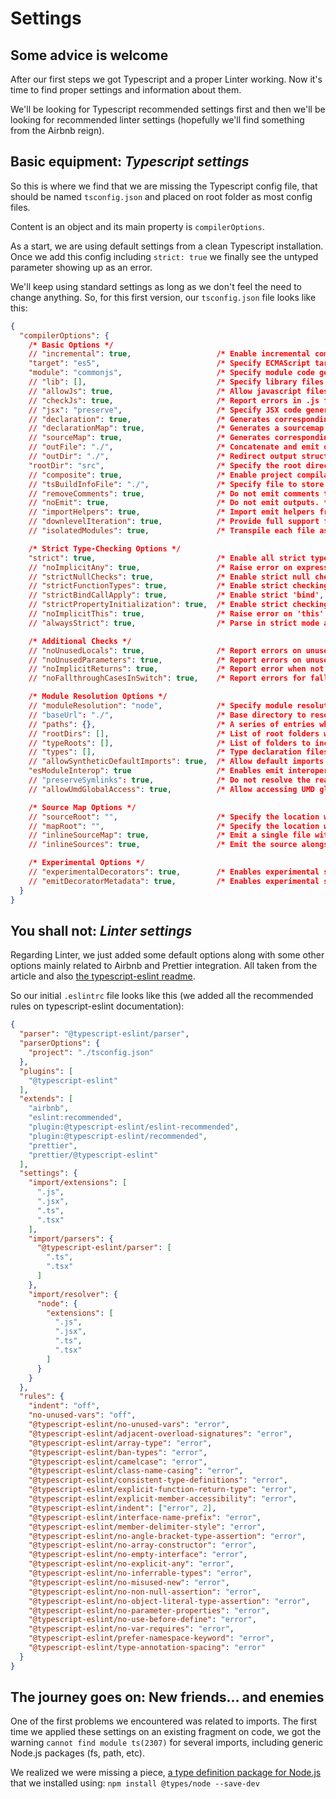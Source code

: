 # Settings

## **Some advice is welcome**

After our first steps we got Typescript and a proper Linter working. Now it's time to find proper settings and information about them.

We'll be looking for Typescript recommended settings first and then we'll be looking for recommended linter settings (hopefully we'll find something from the Airbnb reign).

## **Basic equipment**: *Typescript settings*

So this is where we find that we are missing the Typescript config file, that should be named ```tsconfig.json``` and placed on root folder as most config files.

Content is an object and its main property is ```compilerOptions```.

As a start, we are using default settings from a clean Typescript installation. Once we add this config including ```strict: true``` we finally see the untyped parameter showing up as an error.

We'll keep using standard settings as long as we don't feel the need to change anything. So, for this first version, our ```tsconfig.json``` file looks like this:

```json
{
  "compilerOptions": {
    /* Basic Options */
    // "incremental": true,                   /* Enable incremental compilation */
    "target": "es5",                          /* Specify ECMAScript target version: 'ES3' (default), 'ES5', 'ES2015', 'ES2016', 'ES2017', 'ES2018', 'ES2019' or 'ESNEXT'. */
    "module": "commonjs",                     /* Specify module code generation: 'none', 'commonjs', 'amd', 'system', 'umd', 'es2015', or 'ESNext'. */
    // "lib": [],                             /* Specify library files to be included in the compilation. */
    // "allowJs": true,                       /* Allow javascript files to be compiled. */
    // "checkJs": true,                       /* Report errors in .js files. */
    // "jsx": "preserve",                     /* Specify JSX code generation: 'preserve', 'react-native', or 'react'. */
    // "declaration": true,                   /* Generates corresponding '.d.ts' file. */
    // "declarationMap": true,                /* Generates a sourcemap for each corresponding '.d.ts' file. */
    // "sourceMap": true,                     /* Generates corresponding '.map' file. */
    // "outFile": "./",                       /* Concatenate and emit output to single file. */
    // "outDir": "./",                        /* Redirect output structure to the directory. */
    "rootDir": "src",                         /* Specify the root directory of input files. Use to control the output directory structure with --outDir. */
    // "composite": true,                     /* Enable project compilation */
    // "tsBuildInfoFile": "./",               /* Specify file to store incremental compilation information */
    // "removeComments": true,                /* Do not emit comments to output. */
    // "noEmit": true,                        /* Do not emit outputs. */
    // "importHelpers": true,                 /* Import emit helpers from 'tslib'. */
    // "downlevelIteration": true,            /* Provide full support for iterables in 'for-of', spread, and destructuring when targeting 'ES5' or 'ES3'. */
    // "isolatedModules": true,               /* Transpile each file as a separate module (similar to 'ts.transpileModule'). */

    /* Strict Type-Checking Options */
    "strict": true,                           /* Enable all strict type-checking options. */
    // "noImplicitAny": true,                 /* Raise error on expressions and declarations with an implied 'any' type. */
    // "strictNullChecks": true,              /* Enable strict null checks. */
    // "strictFunctionTypes": true,           /* Enable strict checking of function types. */
    // "strictBindCallApply": true,           /* Enable strict 'bind', 'call', and 'apply' methods on functions. */
    // "strictPropertyInitialization": true,  /* Enable strict checking of property initialization in classes. */
    // "noImplicitThis": true,                /* Raise error on 'this' expressions with an implied 'any' type. */
    // "alwaysStrict": true,                  /* Parse in strict mode and emit "use strict" for each source file. */

    /* Additional Checks */
    // "noUnusedLocals": true,                /* Report errors on unused locals. */
    // "noUnusedParameters": true,            /* Report errors on unused parameters. */
    // "noImplicitReturns": true,             /* Report error when not all code paths in function return a value. */
    // "noFallthroughCasesInSwitch": true,    /* Report errors for fallthrough cases in switch statement. */

    /* Module Resolution Options */
    // "moduleResolution": "node",            /* Specify module resolution strategy: 'node' (Node.js) or 'classic' (TypeScript pre-1.6). */
    // "baseUrl": "./",                       /* Base directory to resolve non-absolute module names. */
    // "paths": {},                           /* A series of entries which re-map imports to lookup locations relative to the 'baseUrl'. */
    // "rootDirs": [],                        /* List of root folders whose combined content represents the structure of the project at runtime. */
    // "typeRoots": [],                       /* List of folders to include type definitions from. */
    // "types": [],                           /* Type declaration files to be included in compilation. */
    // "allowSyntheticDefaultImports": true,  /* Allow default imports from modules with no default export. This does not affect code emit, just typechecking. */
    "esModuleInterop": true                   /* Enables emit interoperability between CommonJS and ES Modules via creation of namespace objects for all imports. Implies 'allowSyntheticDefaultImports'. */
    // "preserveSymlinks": true,              /* Do not resolve the real path of symlinks. */
    // "allowUmdGlobalAccess": true,          /* Allow accessing UMD globals from modules. */

    /* Source Map Options */
    // "sourceRoot": "",                      /* Specify the location where debugger should locate TypeScript files instead of source locations. */
    // "mapRoot": "",                         /* Specify the location where debugger should locate map files instead of generated locations. */
    // "inlineSourceMap": true,               /* Emit a single file with source maps instead of having a separate file. */
    // "inlineSources": true,                 /* Emit the source alongside the sourcemaps within a single file; requires '--inlineSourceMap' or '--sourceMap' to be set. */

    /* Experimental Options */
    // "experimentalDecorators": true,        /* Enables experimental support for ES7 decorators. */
    // "emitDecoratorMetadata": true,         /* Enables experimental support for emitting type metadata for decorators. */
  }
}
```

## **You shall not**: *Linter settings*

Regarding Linter, we just added some default options along with some other options mainly related to Airbnb and Prettier integration. All taken from the article and also [the typescript-eslint readme](https://github.com/typescript-eslint/typescript-eslint/tree/master/packages/eslint-plugin).

So our initial ```.eslintrc``` file looks like this (we added all the recommended rules on typescript-eslint documentation):

```json
{
  "parser": "@typescript-eslint/parser",
  "parserOptions": {
    "project": "./tsconfig.json"
  },
  "plugins": [
    "@typescript-eslint"
  ],
  "extends": [
    "airbnb",
    "eslint:recommended",
    "plugin:@typescript-eslint/eslint-recommended",
    "plugin:@typescript-eslint/recommended",
    "prettier",
    "prettier/@typescript-eslint"
  ],
  "settings": {
    "import/extensions": [
      ".js",
      ".jsx",
      ".ts",
      ".tsx"
    ],
    "import/parsers": {
      "@typescript-eslint/parser": [
        ".ts",
        ".tsx"
      ]
    },
    "import/resolver": {
      "node": {
        "extensions": [
          ".js",
          ".jsx",
          ".ts",
          ".tsx"
        ]
      }
    }
  },
  "rules": {
    "indent": "off",
    "no-unused-vars": "off",
    "@typescript-eslint/no-unused-vars": "error",
    "@typescript-eslint/adjacent-overload-signatures": "error",
    "@typescript-eslint/array-type": "error",
    "@typescript-eslint/ban-types": "error",
    "@typescript-eslint/camelcase": "error",
    "@typescript-eslint/class-name-casing": "error",
    "@typescript-eslint/consistent-type-definitions": "error",
    "@typescript-eslint/explicit-function-return-type": "error",
    "@typescript-eslint/explicit-member-accessibility": "error",
    "@typescript-eslint/indent": ["error", 2],
    "@typescript-eslint/interface-name-prefix": "error",
    "@typescript-eslint/member-delimiter-style": "error",
    "@typescript-eslint/no-angle-bracket-type-assertion": "error",
    "@typescript-eslint/no-array-constructor": "error",
    "@typescript-eslint/no-empty-interface": "error",
    "@typescript-eslint/no-explicit-any": "error",
    "@typescript-eslint/no-inferrable-types": "error",
    "@typescript-eslint/no-misused-new": "error",
    "@typescript-eslint/no-non-null-assertion": "error",
    "@typescript-eslint/no-object-literal-type-assertion": "error",
    "@typescript-eslint/no-parameter-properties": "error",
    "@typescript-eslint/no-use-before-define": "error",
    "@typescript-eslint/no-var-requires": "error",
    "@typescript-eslint/prefer-namespace-keyword": "error",
    "@typescript-eslint/type-annotation-spacing": "error"
  }
}
```

## **The journey goes on**: New friends... and enemies

One of the first problems we encountered was related to imports. The first time we applied these settings on an existing fragment on code, we got the warning ```cannot find module ts(2307)``` for several imports, including generic Node.js packages (fs, path, etc).

We realized we were missing a piece, [a type definition package for Node.js](https://www.npmjs.com/package/@types/node) that we installed using: ```npm install @types/node --save-dev```
